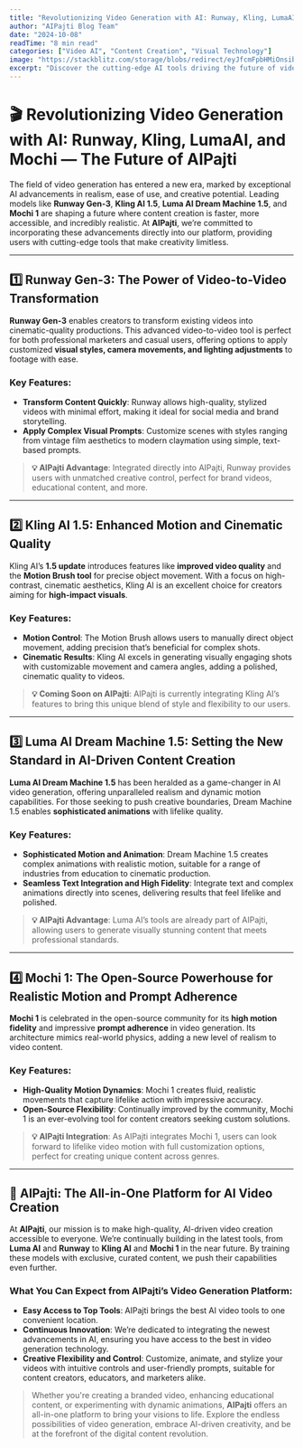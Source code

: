 ```yaml
---
title: "Revolutionizing Video Generation with AI: Runway, Kling, LumaAI, and Mochi — The Future of AIPajti"
author: "AIPajti Blog Team"
date: "2024-10-08"
readTime: "8 min read"
categories: ["Video AI", "Content Creation", "Visual Technology"]
image: "https://stackblitz.com/storage/blobs/redirect/eyJfcmFpbHMiOnsibWVzc2FnZSI6IkJBaHBBLzlBRWc9PSIsImV4cCI6bnVsbCwicHVyIjoiYmxvYl9pZCJ9fQ==--219652ba24b4f73f6c5d5f4fa1c8ff35e898f2f5/Blog_4_dw.jpg"
excerpt: "Discover the cutting-edge AI tools driving the future of video generation, from Runway and Kling to LumaAI and Mochi, all available on the AIPajti platform."
---
```


# 🎬 Revolutionizing Video Generation with AI: Runway, Kling, LumaAI, and Mochi — The Future of AIPajti

The field of video generation has entered a new era, marked by exceptional AI advancements in realism, ease of use, and creative potential. Leading models like **Runway Gen-3**, **Kling AI 1.5**, **Luma AI Dream Machine 1.5**, and **Mochi 1** are shaping a future where content creation is faster, more accessible, and incredibly realistic. At **AIPajti**, we’re committed to incorporating these advancements directly into our platform, providing users with cutting-edge tools that make creativity limitless.

---

## 1️⃣ Runway Gen-3: The Power of Video-to-Video Transformation

**Runway Gen-3** enables creators to transform existing videos into cinematic-quality productions. This advanced video-to-video tool is perfect for both professional marketers and casual users, offering options to apply customized **visual styles, camera movements, and lighting adjustments** to footage with ease.

### Key Features:
- **Transform Content Quickly**: Runway allows high-quality, stylized videos with minimal effort, making it ideal for social media and brand storytelling.
- **Apply Complex Visual Prompts**: Customize scenes with styles ranging from vintage film aesthetics to modern claymation using simple, text-based prompts.

> **💡 AIPajti Advantage**: Integrated directly into AIPajti, Runway provides users with unmatched creative control, perfect for brand videos, educational content, and more.

---

## 2️⃣ Kling AI 1.5: Enhanced Motion and Cinematic Quality

Kling AI’s **1.5 update** introduces features like **improved video quality** and the **Motion Brush tool** for precise object movement. With a focus on high-contrast, cinematic aesthetics, Kling AI is an excellent choice for creators aiming for **high-impact visuals**.

### Key Features:
- **Motion Control**: The Motion Brush allows users to manually direct object movement, adding precision that’s beneficial for complex shots.
- **Cinematic Results**: Kling AI excels in generating visually engaging shots with customizable movement and camera angles, adding a polished, cinematic quality to videos.

> **💡 Coming Soon on AIPajti**: AIPajti is currently integrating Kling AI’s features to bring this unique blend of style and flexibility to our users.

---

## 3️⃣ Luma AI Dream Machine 1.5: Setting the New Standard in AI-Driven Content Creation

**Luma AI Dream Machine 1.5** has been heralded as a game-changer in AI video generation, offering unparalleled realism and dynamic motion capabilities. For those seeking to push creative boundaries, Dream Machine 1.5 enables **sophisticated animations** with lifelike quality.

### Key Features:
- **Sophisticated Motion and Animation**: Dream Machine 1.5 creates complex animations with realistic motion, suitable for a range of industries from education to cinematic production.
- **Seamless Text Integration and High Fidelity**: Integrate text and complex animations directly into scenes, delivering results that feel lifelike and polished.

> **💡 AIPajti Advantage**: Luma AI’s tools are already part of AIPajti, allowing users to generate visually stunning content that meets professional standards.

---

## 4️⃣ Mochi 1: The Open-Source Powerhouse for Realistic Motion and Prompt Adherence

**Mochi 1** is celebrated in the open-source community for its **high motion fidelity** and impressive **prompt adherence** in video generation. Its architecture mimics real-world physics, adding a new level of realism to video content.

### Key Features:
- **High-Quality Motion Dynamics**: Mochi 1 creates fluid, realistic movements that capture lifelike action with impressive accuracy.
- **Open-Source Flexibility**: Continually improved by the community, Mochi 1 is an ever-evolving tool for content creators seeking custom solutions.

> **💡 AIPajti Integration**: As AIPajti integrates Mochi 1, users can look forward to lifelike video motion with full customization options, perfect for creating unique content across genres.

---

## 🎥 AIPajti: The All-in-One Platform for AI Video Creation

At **AIPajti**, our mission is to make high-quality, AI-driven video creation accessible to everyone. We’re continually building in the latest tools, from **Luma AI** and **Runway** to **Kling AI** and **Mochi 1** in the near future. By training these models with exclusive, curated content, we push their capabilities even further.

### What You Can Expect from AIPajti’s Video Generation Platform:
- **Easy Access to Top Tools**: AIPajti brings the best AI video tools to one convenient location.
- **Continuous Innovation**: We’re dedicated to integrating the newest advancements in AI, ensuring you have access to the best in video generation technology.
- **Creative Flexibility and Control**: Customize, animate, and stylize your videos with intuitive controls and user-friendly prompts, suitable for content creators, educators, and marketers alike.

> Whether you're creating a branded video, enhancing educational content, or experimenting with dynamic animations, **AIPajti** offers an all-in-one platform to bring your visions to life. Explore the endless possibilities of video generation, embrace AI-driven creativity, and be at the forefront of the digital content revolution.
